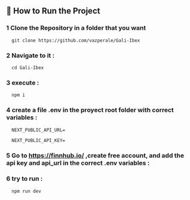 ## 📖 How to Run the Project

### 1 Clone the Repository in a folder that you want
  ```
    git clone https://github.com/vazperale/Gali-Ibex
  ```

### 2 Navigate to it :
  ```
    cd Gali-Ibex
  ```
   
### 3 execute  :
  ```
    npm i
  ```
    
### 4 create a file .env in the proyect root folder with correct variables :
  ```
    NEXT_PUBLIC_API_URL=

    NEXT_PUBLIC_API_KEY=
  ```

### 5  Go to https://finnhub.io/ ,create free account, and add the api key and api_url in the correct .env variables :

 
### 6  try to run :
  ```
    npm run dev
  ```
